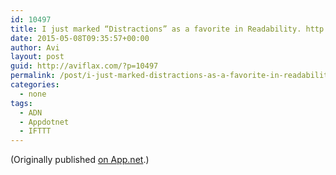 ```yaml
---
id: 10497
title: I just marked “Distractions” as a favorite in Readability. http://www.readability.com/articles/d90dylex
date: 2015-05-08T09:35:57+00:00
author: Avi
layout: post
guid: http://aviflax.com/?p=10497
permalink: /post/i-just-marked-distractions-as-a-favorite-in-readability-httpwww-readability-comarticlesd90dylex/
categories:
  - none
tags:
  - ADN
  - Appdotnet
  - IFTTT
---
```

(Originally published [on App.net](http://alpha.app.net/aviflax/post/59278767).)